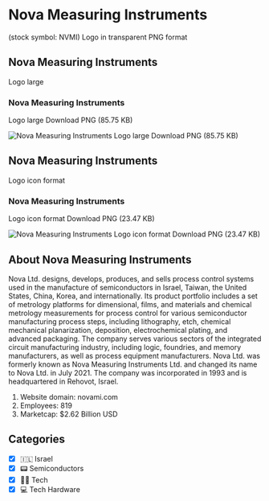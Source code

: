 # Nova Measuring Instruments
 (stock symbol: NVMI) Logo in transparent PNG format

## Nova Measuring Instruments
 Logo large

### Nova Measuring Instruments
 Logo large Download PNG (85.75 KB)

![Nova Measuring Instruments
 Logo large Download PNG (85.75 KB)](/img/orig/NVMI_BIG-5fc9d8a4.png)

## Nova Measuring Instruments
 Logo icon format

### Nova Measuring Instruments
 Logo icon format Download PNG (23.47 KB)

![Nova Measuring Instruments
 Logo icon format Download PNG (23.47 KB)](/img/orig/NVMI-bade8198.png)

## About Nova Measuring Instruments


Nova Ltd. designs, develops, produces, and sells process control systems used in the manufacture of semiconductors in Israel, Taiwan, the United States, China, Korea, and internationally. Its product portfolio includes a set of metrology platforms for dimensional, films, and materials and chemical metrology measurements for process control for various semiconductor manufacturing process steps, including lithography, etch, chemical mechanical planarization, deposition, electrochemical plating, and advanced packaging. The company serves various sectors of the integrated circuit manufacturing industry, including logic, foundries, and memory manufacturers, as well as process equipment manufacturers. Nova Ltd. was formerly known as Nova Measuring Instruments Ltd. and changed its name to Nova Ltd. in July 2021. The company was incorporated in 1993 and is headquartered in Rehovot, Israel.

1. Website domain: novami.com
2. Employees: 819
3. Marketcap: $2.62 Billion USD


## Categories
- [x] 🇮🇱 Israel
- [x] 📟 Semiconductors
- [x] 👩‍💻 Tech
- [x] 💻 Tech Hardware
